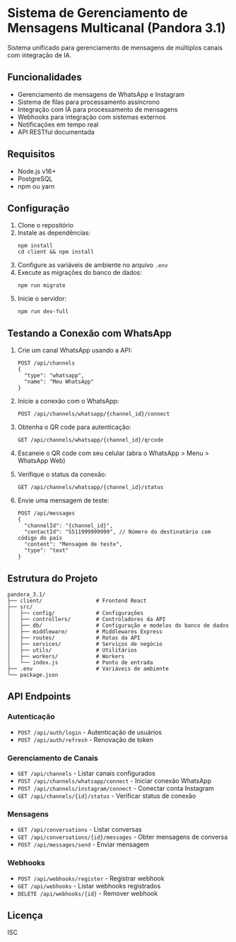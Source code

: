 # Sistema de Gerenciamento de Mensagens Multicanal (Pandora 3.1)

Sistema unificado para gerenciamento de mensagens de múltiplos canais com integração de IA.

## Funcionalidades

- Gerenciamento de mensagens de WhatsApp e Instagram
- Sistema de filas para processamento assíncrono
- Integração com IA para processamento de mensagens
- Webhooks para integração com sistemas externos
- Notificações em tempo real
- API RESTful documentada

## Requisitos

- Node.js v16+
- PostgreSQL
- npm ou yarn

## Configuração

1. Clone o repositório
2. Instale as dependências:
   ```
   npm install
   cd client && npm install
   ```
3. Configure as variáveis de ambiente no arquivo `.env`
4. Execute as migrações do banco de dados:
   ```
   npm run migrate
   ```
5. Inicie o servidor:
   ```
   npm run dev-full
   ```

## Testando a Conexão com WhatsApp

1. Crie um canal WhatsApp usando a API:
   ```
   POST /api/channels
   {
     "type": "whatsapp",
     "name": "Meu WhatsApp"
   }
   ```

2. Inicie a conexão com o WhatsApp:
   ```
   POST /api/channels/whatsapp/{channel_id}/connect
   ```

3. Obtenha o QR code para autenticação:
   ```
   GET /api/channels/whatsapp/{channel_id}/qrcode
   ```

4. Escaneie o QR code com seu celular (abra o WhatsApp > Menu > WhatsApp Web)

5. Verifique o status da conexão:
   ```
   GET /api/channels/whatsapp/{channel_id}/status
   ```

6. Envie uma mensagem de teste:
   ```
   POST /api/messages
   {
     "channelId": "{channel_id}",
     "contactId": "5511999999999", // Número do destinatário com código do país
     "content": "Mensagem de teste",
     "type": "text"
   }
   ```

## Estrutura do Projeto

```
pandora_3.1/
├── client/                 # Frontend React
├── src/
│   ├── config/             # Configurações
│   ├── controllers/        # Controladores da API
│   ├── db/                 # Configuração e modelos do banco de dados
│   ├── middleware/         # Middlewares Express
│   ├── routes/             # Rotas da API
│   ├── services/           # Serviços de negócio
│   ├── utils/              # Utilitários
│   ├── workers/            # Workers
│   └── index.js            # Ponto de entrada
├── .env                    # Variáveis de ambiente
└── package.json
```

## API Endpoints

### Autenticação
- `POST /api/auth/login` - Autenticação de usuários
- `POST /api/auth/refresh` - Renovação de token

### Gerenciamento de Canais
- `GET /api/channels` - Listar canais configurados
- `POST /api/channels/whatsapp/connect` - Iniciar conexão WhatsApp
- `POST /api/channels/instagram/connect` - Conectar conta Instagram
- `GET /api/channels/{id}/status` - Verificar status de conexão

### Mensagens
- `GET /api/conversations` - Listar conversas
- `GET /api/conversations/{id}/messages` - Obter mensagens de conversa
- `POST /api/messages/send` - Enviar mensagem

### Webhooks
- `POST /api/webhooks/register` - Registrar webhook
- `GET /api/webhooks` - Listar webhooks registrados
- `DELETE /api/webhooks/{id}` - Remover webhook

## Licença

ISC
